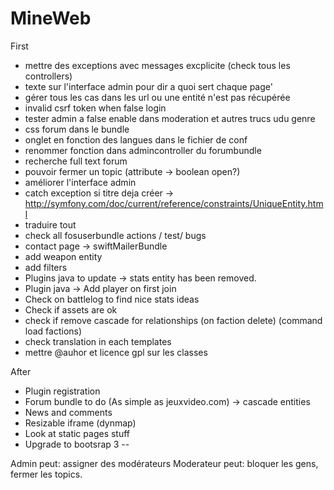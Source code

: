 MineWeb
=======

First
  * mettre des exceptions avec messages excplicite (check tous les controllers)
  * texte sur l'interface admin pour dir a quoi sert chaque page'
  * gérer tous les cas dans les url ou une entité n'est pas récupérée
  * invalid csrf token when false login
  * tester admin a false enable dans moderation et autres trucs udu genre
  * css forum dans le bundle
  * onglet en fonction des langues dans le fichier de conf
  * renommer fonction dans admincontroller du forumbundle
  * recherche full text forum
  * pouvoir fermer un topic (attribute -> boolean open?)
  * améliorer l'interface admin
  * catch exception si titre deja créer -> http://symfony.com/doc/current/reference/constraints/UniqueEntity.html
  * traduire tout
  * check all fosuserbundle actions / test/ bugs
  * contact page -> swiftMailerBundle
  * add weapon entity
  * add filters
  * Plugins java to update -> stats entity has been removed.
  * Plugin java -> Add player on first join
  * Check on battlelog to find nice stats ideas
  * Check if assets are ok
  * check if remove cascade for relationships (on faction delete) (command load factions)
  * check translation in each templates
  * mettre @auhor et licence gpl sur les classes

After
  * Plugin registration
  * Forum bundle to do (As simple as jeuxvideo.com) -> cascade entities
  * News and comments
  * Resizable iframe (dynmap)
  * Look at static pages stuff
  * Upgrade to bootsrap 3
--

Admin peut: assigner des modérateurs
Moderateur peut: bloquer les gens, fermer les topics.


































